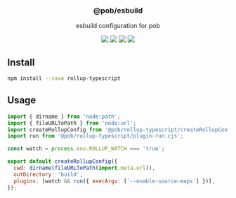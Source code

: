 <h3 align="center">
  @pob/esbuild
</h3>

<p align="center">
  esbuild configuration for pob
</p>

<p align="center">
  <a href="https://npmjs.org/package/@pob/esbuild"><img src="https://img.shields.io/npm/v/@pob/esbuild.svg?style=flat-square"></a>
  <a href="https://npmjs.org/package/@pob/esbuild"><img src="https://img.shields.io/npm/dw/@pob/esbuild.svg?style=flat-square"></a>
  <a href="https://npmjs.org/package/@pob/esbuild"><img src="https://img.shields.io/node/v/@pob/esbuild.svg?style=flat-square"></a>
  <a href="https://npmjs.org/package/@pob/esbuild"><img src="https://img.shields.io/npm/types/@pob/esbuild.svg?style=flat-square"></a>
</p>

## Install

```bash
npm install --save rollup-typescript
```

## Usage

```js
import { dirname } from 'node:path';
import { fileURLToPath } from 'node:url';
import createRollupConfig from '@pob/rollup-typescript/createRollupConfig.js';
import run from '@pob/rollup-typescript/plugin-run.cjs';

const watch = process.env.ROLLUP_WATCH === 'true';

export default createRollupConfig({
  cwd: dirname(fileURLToPath(import.meta.url)),
  outDirectory: 'build',
  plugins: [watch && run({ execArgv: ['--enable-source-maps'] })],
});
```
